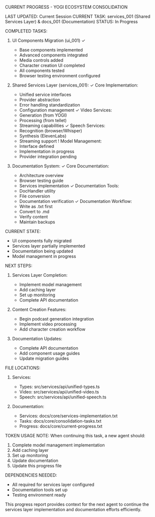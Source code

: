 CURRENT PROGRESS - YOGI ECOSYSTEM CONSOLIDATION

LAST UPDATED: Current Session
CURRENT TASK: services_001 (Shared Services Layer) & docs_001 (Documentation)
STATUS: In Progress

COMPLETED TASKS:

1. UI Components Migration (ui_001) ✓
   - Base components implemented
   - Advanced components integrated
   - Media controls added
   - Character creation UI completed
   - All components tested
   - Browser testing environment configured

2. Shared Services Layer (services_001):
   ✓ Core Implementation:
     - Unified service interfaces
     - Provider abstraction
     - Error handling standardization
     - Configuration management
   ✓ Video Services:
     - Generation (from YOGI)
     - Processing (from tellet)
     - Streaming capabilities
   ✓ Speech Services:
     - Recognition (browser/Whisper)
     - Synthesis (ElevenLabs)
     - Streaming support
   ! Model Management:
     - Interface defined
     - Implementation in progress
     - Provider integration pending

3. Documentation System:
   ✓ Core Documentation:
     - Architecture overview
     - Browser testing guide
     - Services implementation
   ✓ Documentation Tools:
     - DocHandler utility
     - File conversion
     - Documentation verification
   ✓ Documentation Workflow:
     - Write as .txt first
     - Convert to .md
     - Verify content
     - Maintain backups

CURRENT STATE:
- UI components fully migrated
- Services layer partially implemented
- Documentation being updated
- Model management in progress

NEXT STEPS:

1. Services Layer Completion:
   - Implement model management
   - Add caching layer
   - Set up monitoring
   - Complete API documentation

2. Content Creation Features:
   - Begin podcast generation integration
   - Implement video processing
   - Add character creation workflow

3. Documentation Updates:
   - Complete API documentation
   - Add component usage guides
   - Update migration guides

FILE LOCATIONS:

1. Services:
   - Types: src/services/api/unified-types.ts
   - Video: src/services/api/unified-video.ts
   - Speech: src/services/api/unified-speech.ts

2. Documentation:
   - Services: docs/core/services-implementation.txt
   - Tasks: docs/core/consolidation-tasks.txt
   - Progress: docs/core/current-progress.txt

TOKEN USAGE NOTE:
When continuing this task, a new agent should:
1. Complete model management implementation
2. Add caching layer
3. Set up monitoring
4. Update documentation
5. Update this progress file

DEPENDENCIES NEEDED:
- All required for services layer configured
- Documentation tools set up
- Testing environment ready

This progress report provides context for the next agent to continue the services layer implementation and documentation efforts efficiently.
